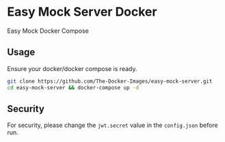 # Easy Mock Server Docker

Easy Mock Docker Compose

## Usage

Ensure your docker/docker compose is ready.

```bash
git clone https://github.com/The-Docker-Images/easy-mock-server.git
cd easy-mock-server && docker-compose up -d
```

## Security

For security, please change the `jwt.secret` value in the `config.json` before run.
